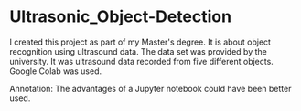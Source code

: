 # Ultrasonic_Object-Detection
I created this project as part of my Master's degree. It is about object recognition using ultrasound data. The data set was provided by the university. It was ultrasound data recorded from five different objects. Google Colab was used.


Annotation:
The advantages of a Jupyter notebook could have been better used.
